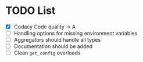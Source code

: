 # TODO List
- [x] Codacy Code quality -> A
- [ ] Handling options for missing environment variables
- [ ] Aggregators should handle all types
- [ ] Documentation should be added
- [ ] Clean `get_config` overloads

